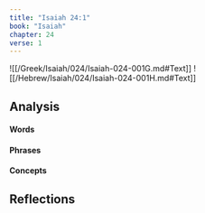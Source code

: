 ```yaml
---
title: "Isaiah 24:1"
book: "Isaiah"
chapter: 24
verse: 1
---
```

![[/Greek/Isaiah/024/Isaiah-024-001G.md#Text]]
![[/Hebrew/Isaiah/024/Isaiah-024-001H.md#Text]]

## Analysis

#### Words

#### Phrases

#### Concepts

## Reflections
